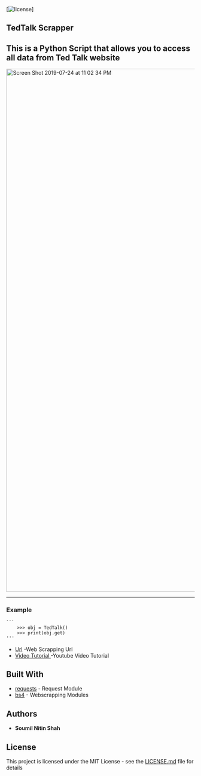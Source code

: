 
[![license](https://img.shields.io/github/license/mashape/apistatus.svg?maxAge=2592000)]

## TedTalk Scrapper



This is a Python Script that allows you to access all data from Ted Talk website
---------------------------------------
<img width="1400" alt="Screen Shot 2019-07-24 at 11 02 34 PM" src="https://user-images.githubusercontent.com/39345855/61842716-29f07600-ae67-11e9-9702-f6af5408ecde.png">

---------------------------------------
### Example 

    ```
        >>> obj = TedTalk()
        >>> print(obj.get)
    '''
*  [Url](https://www.ted.com/playlists/browse?topics=list) -Web Scrapping Url
*  [Video Tutorial ](https://youtu.be/UDvtPotkizM) -Youtube Video Tutorial
      
## Built With

* [requests](https://pypi.org/project/requests/2.7.0/) - Request Module
* [bs4](https://pypi.org/project/bs4/) - Webscrapping Modules

## Authors

* **Soumil Nitin Shah** 

## License

This project is licensed under the MIT License - see the [LICENSE.md](LICENSE.md) file for details



